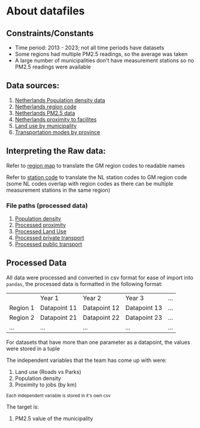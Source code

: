 # About datafiles
## Constraints/Constants
- Time period: 2013 - 2023; not all time periods have datasets
- Some regions had multiple PM2.5 readings, so the average was taken
- A large number of municipalities don't have measurement stations so no PM2.5 readings were available

## Data sources:
1. [Netherlands Population density data](https://opendata.cbs.nl/statline/portal.html?_la=nl&_catalog=CBS&tableId=70072ned&_theme=246)
2. [Netherlands region code](https://opendata.cbs.nl/statline/#/CBS/nl/dataset/84929NED/table?dl=343E)
3. [Netherlands PM2.5 data](https://www.luchtmeetnet.nl/rapportages)
4. [Netherlands proximity to facilites](https://opendata.cbs.nl/statline/#/CBS/en/dataset/85560ENG/table?ts=1754288993424)
5. [Land use by municipality](https://opendata.cbs.nl/statline/portal.html?_la=en&_catalog=CBS&tableId=70262ENG&_theme=1182)
6. [Transportation modes by province](https://opendata.cbs.nl/statline/portal.html?_la=en&_catalog=CBS&tableId=84710ENG&_theme=1190)

## Interpreting the Raw data:
Refer to [region map](/regionMap.json) to translate the GM region codes to readable names

Refer to [station code](/measurementStations.json) to translate the NL station codes to GM region code (some NL codes overlap with region codes as there can be multiple measurement stations in the same region)

### File paths (processed data)
1. [Population density](\processedPopDensity.csv)
2. [Processed proximity](\processedProximity.csv)
3. [Processed Land Use](\processedLandUse.csv)
4. [Processed private transport](/processedCarTravelPrivate.csv)
5. [Processed public transport](/processedCarTravelPublic.csv)

## Processed Data
All data were processed and converted in csv format for ease of import into `pandas`, the processed data is formatted in the following format:
<table>
    <tr>
        <td></td>
        <td>Year 1</td>
        <td>Year 2</td>
        <td>Year 3</td>
        <td>...</td>
    </tr>
    <tr>
        <td>Region 1</td>
        <td>Datapoint 11</td>
        <td>Datapoint 12</td>
        <td>Datapoint 13</td>
        <td>...</td>
    </tr>
    <tr>
        <td>Region 2</td>
        <td>Datapoint 21</td>
        <td>Datapoint 22</td>
        <td>Datapoint 23</td>
        <td>...</td>
    </tr>
    <tr>
        <td>...</td>
        <td>...</td>
        <td>...</td>
        <td>...</td>
        <td>...</td>
    </tr>
</table>

For datasets that have more than one parameter as a datapoint, the values were stored in a tuple

The independent variables that the team has come up with were:
1. Land use (Roads vs Parks)
2. Population density
3. Proximity to jobs (by km)

<sub>Each independent variable is stored in it's own csv</sub>

The target is:
1. PM2.5 value of the municipality
